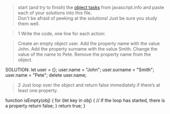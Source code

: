 > start (and try to finish) the [object tasks](https://javascript.info/object) from javascript.info and paste each of your solutions into this file.    
> Don't be afraid of peeking at the solutions!  Just be sure you study them well.

>1
Write the code, one line for each action:

>Create an empty object user.
>Add the property name with the value John.
>Add the property surname with the value Smith.
>Change the value of the name to Pete.
>Remove the property name from the object.

SOLUTION:
let user = {};
user.name = "John";
user.surname = "Smith";
user.name = "Pete";
delete user.name;

>2
Just loop over the object and return false immediately if there’s at least one property.

function isEmpty(obj) {
  for (let key in obj) {
    // if the loop has started, there is a property
    return false;
  }
  return true;
}
